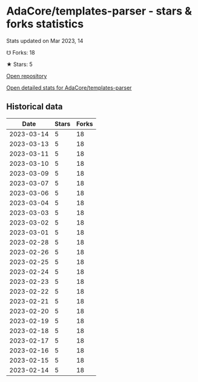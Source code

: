 # AdaCore/templates-parser - stars & forks statistics

Stats updated on Mar 2023, 14

☋ Forks: 18

★ Stars: 5

[Open repository](https://github.com/AdaCore/templates-parser)

[Open detailed stats for AdaCore/templates-parser](https://reviewgithub.com/rep/AdaCore/templates-parser)

## Historical data
| Date | Stars | Forks |
|------|-------|-------|
| 2023-03-14 | 5 | 18 | 
| 2023-03-13 | 5 | 18 | 
| 2023-03-11 | 5 | 18 | 
| 2023-03-10 | 5 | 18 | 
| 2023-03-09 | 5 | 18 | 
| 2023-03-07 | 5 | 18 | 
| 2023-03-06 | 5 | 18 | 
| 2023-03-04 | 5 | 18 | 
| 2023-03-03 | 5 | 18 | 
| 2023-03-02 | 5 | 18 | 
| 2023-03-01 | 5 | 18 | 
| 2023-02-28 | 5 | 18 | 
| 2023-02-26 | 5 | 18 | 
| 2023-02-25 | 5 | 18 | 
| 2023-02-24 | 5 | 18 | 
| 2023-02-23 | 5 | 18 | 
| 2023-02-22 | 5 | 18 | 
| 2023-02-21 | 5 | 18 | 
| 2023-02-20 | 5 | 18 | 
| 2023-02-19 | 5 | 18 | 
| 2023-02-18 | 5 | 18 | 
| 2023-02-17 | 5 | 18 | 
| 2023-02-16 | 5 | 18 | 
| 2023-02-15 | 5 | 18 | 
| 2023-02-14 | 5 | 18 | 

